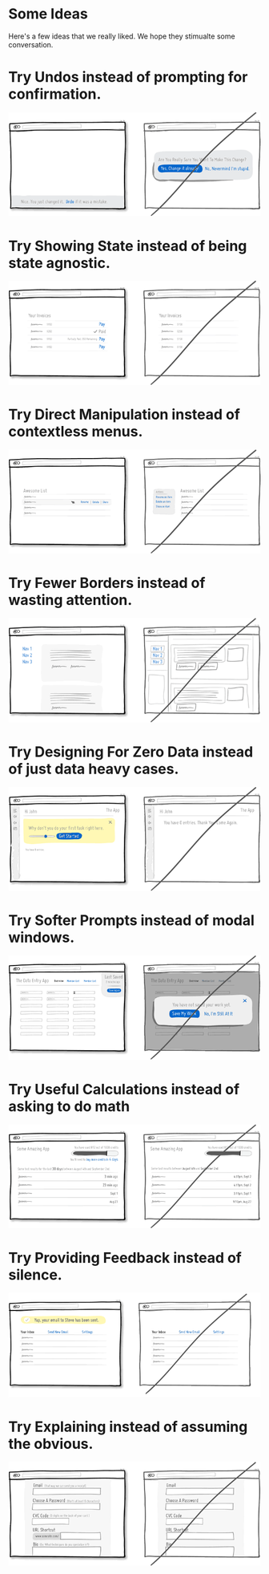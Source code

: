 # Some Ideas

Here's a few ideas that we really liked. We hope they stimualte some conversation.

# Try Undos instead of prompting for confirmation.

<center>
    <img src="./Part 3 - Some ideas/try undos.png" />
</center>

# Try Showing State instead of being state agnostic. 

<center>
    <img src="./Part 3 - Some ideas/showing state.png" />
</center>

# Try Direct Manipulation instead of contextless menus.

<center>
    <img src="./Part 3 - Some ideas/direct manipulation.png" />
</center>

# Try Fewer Borders instead of wasting attention. 

<center>
    <img src="./Part 3 - Some ideas/fewer borders.png" />
</center>

# Try Designing For Zero Data instead of just data heavy cases.

<center>
    <img src="./Part 3 - Some ideas/zero data.png" />
</center>

# Try Softer Prompts instead of modal windows. 

<center>
    <img src="./Part 3 - Some ideas/softer prompts.png" />
</center>

# Try Useful Calculations instead of asking to do math

<center>
    <img src="./Part 3 - Some ideas/useful calculations.png" />
</center>

# Try Providing Feedback instead of silence. 

<center>
    <img src="./Part 3 - Some ideas/feedback.png" />
</center>

# Try Explaining instead of assuming the obvious. 

<center>
    <img src="./Part 3 - Some ideas/explaining.png" />
</center>